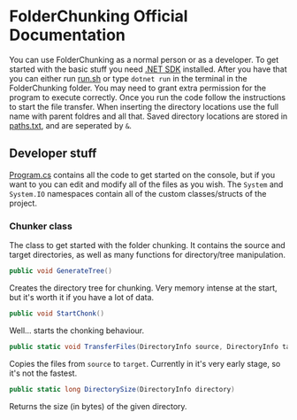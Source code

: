 # FolderChunking Official Documentation

You can use FolderChunking as a normal person or as a developer. To get started with the basic stuff you need [.NET SDK](https://dotnet.microsoft.com/en-us/download) installed. After you have that you can either run [run.sh](run.sh) or type `dotnet run` in the terminal in the FolderChunking folder. You may need to grant extra permission for the program to execute correctly. Once you run the code follow the instructions to start the file transfer. When inserting the directory locations use the full name with parent foldres and all that. Saved directory locations are stored in [paths.txt](paths.txt), and are seperated by `&`.

## Developer stuff

[Program.cs](Program.cs) contains all the code to get started on the console, but if you want to you can edit and modify all of the files as you wish. The `System` and `System.IO` namespaces contain all of the custom classes/structs of the project.
### Chunker class
The class to get started with the folder chunking. It contains the source and target directories, as well as many functions for directory/tree manipulation.
```cs
public void GenerateTree()
```
Creates the directory tree for chunking. Very memory intense at the start, but it's worth it if you have a lot of data.
```cs
public void StartChonk()
```
Well... starts the chonking behaviour.
```cs
public static void TransferFiles(DirectoryInfo source, DirectoryInfo target)
```
Copies the files from `source` to `target`. Currently in it's very early stage, so it's not the fastest.
```cs
public static long DirectorySize(DirectoryInfo directory)
```
Returns the size (in bytes) of the given directory.